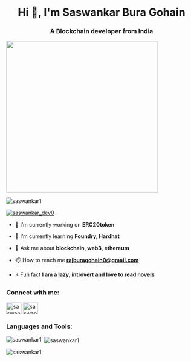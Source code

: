 <h1 align="center">Hi 👋, I'm Saswankar Bura Gohain</h1>
<h3 align="center">A Blockchain developer from India</h3>
<img width="400" src="https://www.technoloader.com/blog/wp-content/uploads/2020/07/Hire-a-Blockchain-Developer.gif" alt="">

<p align="left"> <img src="https://komarev.com/ghpvc/?username=saswankar1&label=Profile%20views&color=0e75b6&style=flat" alt="saswankar1" /> </p>

<p align="left"> <a href="https://twitter.com/saswankar_dev0" target="blank"><img src="https://img.shields.io/twitter/follow/saswankar_dev0?logo=twitter&style=for-the-badge" alt="saswankar_dev0" /></a> </p>

- 🔭 I’m currently working on **ERC20token**

- 🌱 I’m currently learning **Foundry, Hardhat**

- 💬 Ask me about **blockchain, web3, ethereum**

- 📫 How to reach me **rajburagohain0@gmail.com**

- ⚡ Fun fact **I am a lazy, introvert and love to read novels**

<h3 align="left">Connect with me:</h3>
<p align="left">
<a href="https://twitter.com/saswankar_dev0" target="blank"><img align="center" src="https://raw.githubusercontent.com/rahuldkjain/github-profile-readme-generator/master/src/images/icons/Social/twitter.svg" alt="saswankar_dev0" height="30" width="40" /></a>
<a href="https://linkedin.com/in/saswankarburagohain" target="blank"><img align="center" src="https://raw.githubusercontent.com/rahuldkjain/github-profile-readme-generator/master/src/images/icons/Social/linked-in-alt.svg" alt="saswankarburagohain" height="30" width="40" /></a>
</p>

<h3 align="left">Languages and Tools:</h3>


<p><img align="left" src="https://github-readme-stats.vercel.app/api/top-langs?username=saswankar1&show_icons=true&locale=en&layout=compact" alt="saswankar1" /></p>

<p>&nbsp;<img align="center" src="https://github-readme-stats.vercel.app/api?username=saswankar1&show_icons=true&locale=en" alt="saswankar1" /></p>

<p><img align="center" src="https://github-readme-streak-stats.herokuapp.com/?user=saswankar1&" alt="saswankar1" /></p>
